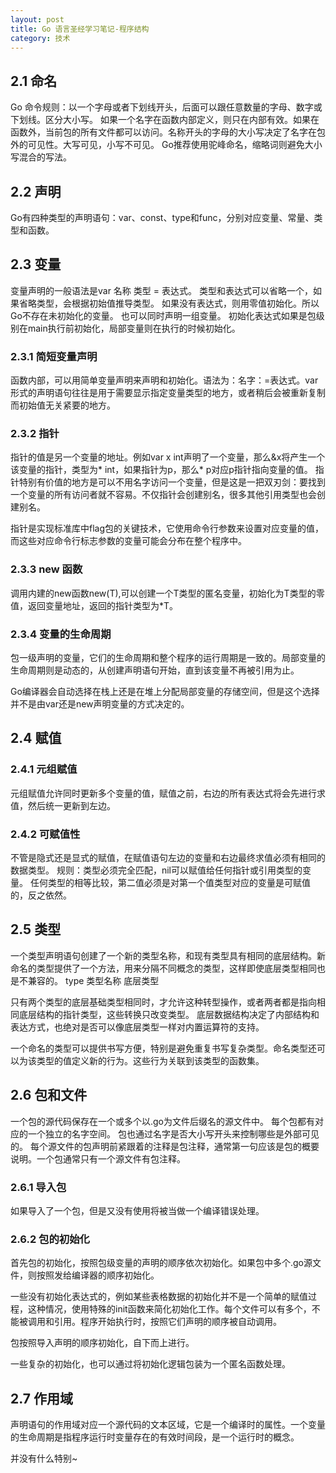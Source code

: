 ```yaml
---
layout: post
title: Go 语言圣经学习笔记-程序结构
category: 技术
---
```


## 2.1 命名

Go 命令规则：以一个字母或者下划线开头，后面可以跟任意数量的字母、数字或下划线。区分大小写。
如果一个名字在函数内部定义，则只在内部有效。如果在函数外，当前包的所有文件都可以访问。名称开头的字母的大小写决定了名字在包外的可见性。大写可见，小写不可见。
Go推荐使用驼峰命名，缩略词则避免大小写混合的写法。

## 2.2 声明

Go有四种类型的声明语句：var、const、type和func，分别对应变量、常量、类型和函数。

## 2.3 变量

变量声明的一般语法是var 名称 类型 = 表达式。 类型和表达式可以省略一个，如果省略类型，会根据初始值推导类型。 如果没有表达式，则用零值初始化。所以Go不存在未初始化的变量。
也可以同时声明一组变量。
初始化表达式如果是包级别在main执行前初始化，局部变量则在执行的时候初始化。

### 2.3.1 简短变量声明

函数内部，可以用简单变量声明来声明和初始化。语法为：名字：=表达式。var形式的声明语句往往是用于需要显示指定变量类型的地方，或者稍后会被重新复制而初始值无关紧要的地方。

### 2.3.2 指针

指针的值是另一个变量的地址。例如var x int声明了一个变量，那么&x将产生一个该变量的指针，类型为* int，如果指针为p，那么* p对应p指针指向变量的值。
指针特别有价值的地方是可以不用名字访问一个变量，但是这是一把双刃剑：要找到一个变量的所有访问者就不容易。不仅指针会创建别名，很多其他引用类型也会创建别名。

指针是实现标准库中flag包的关键技术，它使用命令行参数来设置对应变量的值，而这些对应命令行标志参数的变量可能会分布在整个程序中。

### 2.3.3 new 函数

调用内建的new函数new(T),可以创建一个T类型的匿名变量，初始化为T类型的零值，返回变量地址，返回的指针类型为*T。

### 2.3.4 变量的生命周期

包一级声明的变量，它们的生命周期和整个程序的运行周期是一致的。局部变量的生命周期则是动态的，从创建声明语句开始，直到该变量不再被引用为止。

Go编译器会自动选择在栈上还是在堆上分配局部变量的存储空间，但是这个选择并不是由var还是new声明变量的方式决定的。

## 2.4 赋值

### 2.4.1 元组赋值

元组赋值允许同时更新多个变量的值，赋值之前，右边的所有表达式将会先进行求值，然后统一更新到左边。

### 2.4.2 可赋值性

不管是隐式还是显式的赋值，在赋值语句左边的变量和右边最终求值必须有相同的数据类型。
规则：类型必须完全匹配，nil可以赋值给任何指针或引用类型的变量。
任何类型的相等比较，第二值必须是对第一个值类型对应的变量是可赋值的，反之依然。

## 2.5 类型

一个类型声明语句创建了一个新的类型名称，和现有类型具有相同的底层结构。新命名的类型提供了一个方法，用来分隔不同概念的类型，这样即使底层类型相同也是不兼容的。
type 类型名称 底层类型

只有两个类型的底层基础类型相同时，才允许这种转型操作，或者两者都是指向相同底层结构的指针类型，这些转换只改变类型。
底层数据结构决定了内部结构和表达方式，也绝对是否可以像底层类型一样对内置运算符的支持。

一个命名的类型可以提供书写方便，特别是避免重复书写复杂类型。命名类型还可以为该类型的值定义新的行为。这些行为关联到该类型的函数集。

## 2.6 包和文件

一个包的源代码保存在一个或多个以.go为文件后缀名的源文件中。
每个包都有对应的一个独立的名字空间。
包也通过名字是否大小写开头来控制哪些是外部可见的。
每个源文件的包声明前紧跟着的注释是包注释，通常第一句应该是包的概要说明。一个包通常只有一个源文件有包注释。

### 2.6.1 导入包

如果导入了一个包，但是又没有使用将被当做一个编译错误处理。

### 2.6.2 包的初始化

首先包的初始化，按照包级变量的声明的顺序依次初始化。如果包中多个.go源文件，则按照发给编译器的顺序初始化。

一些没有初始化表达式的，例如某些表格数据的初始化并不是一个简单的赋值过程，这种情况，使用特殊的init函数来简化初始化工作。每个文件可以有多个，不能被调用和引用。程序开始执行时，按照它们声明的顺序被自动调用。

包按照导入声明的顺序初始化，自下而上进行。

一些复杂的初始化，也可以通过将初始化逻辑包装为一个匿名函数处理。

## 2.7 作用域

声明语句的作用域对应一个源代码的文本区域，它是一个编译时的属性。一个变量的生命周期是指程序运行时变量存在的有效时间段，是一个运行时的概念。

并没有什么特别~
